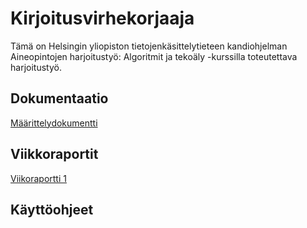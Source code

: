 # Kirjoitusvirhekorjaaja
Tämä on Helsingin yliopiston tietojenkäsittelytieteen kandiohjelman Aineopintojen harjoitustyö: Algoritmit ja tekoäly -kurssilla toteutettava harjoitustyö.

## Dokumentaatio
[Määrittelydokumentti](docs/maarittelydokumentti.md)

## Viikkoraportit
[Viikoraportti 1](docs/viikkoraportti1.md)

## Käyttöohjeet

